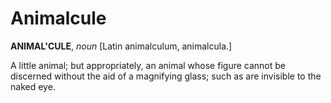 # Animalcule

**ANIMAL'CULE**, _noun_ \[Latin animalculum, animalcula.\]

A little animal; but appropriately, an animal whose figure cannot be discerned without the aid of a magnifying glass; such as are invisible to the naked eye.